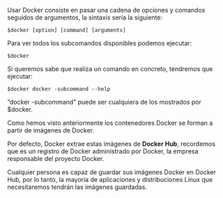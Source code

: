 Usar Docker consiste en pasar una cadena de opciones y comandos seguidos de argumentos, la sintaxis sería la siguiente:

    $docker [option] [command] [arguments]

Para ver todos los subcomandos disponibles podemos ejecutar:

    $docker

Si queremos sabe que realiza un comando en concreto, tendremos que ejecutar:

    $docker docker -subcommand --help

“docker -subcommand” puede ser cualquiera de los mostrados por $docker.

Como hemos visto anteriormente los contenedores Docker se forman a partir de imágenes de Docker.

Por defecto, Docker extrae estas imágenes de **Docker Hub**, recordemos que es un registro de Docker administrado por Docker, la empresa responsable del proyecto Docker.

Cualquier persona es capaz de guardar sus imágenes Docker en Docker Hub, por lo tanto, la mayoría de aplicaciones y distribuciones Linux que necesitaremos tendrán las imágenes guardadas.
